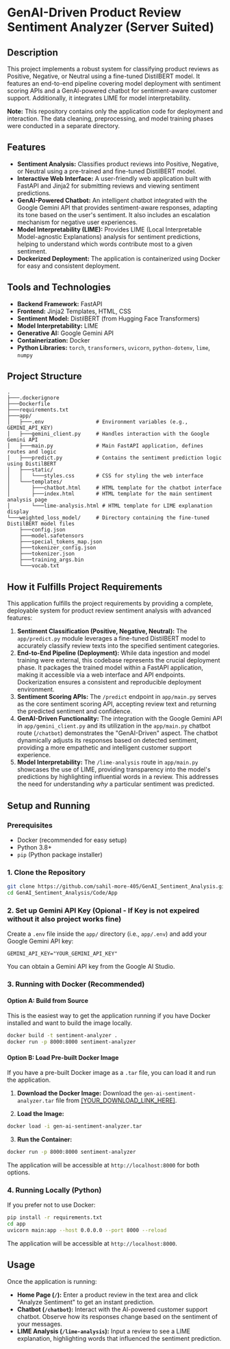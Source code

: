 # GenAI-Driven Product Review Sentiment Analyzer (Server Suited)

## Description
This project implements a robust system for classifying product reviews as Positive, Negative, or Neutral using a fine-tuned DistilBERT model. It features an end-to-end pipeline covering model deployment with sentiment scoring APIs and a GenAI-powered chatbot for sentiment-aware customer support. Additionally, it integrates LIME for model interpretability.

**Note:** This repository contains only the application code for deployment and interaction. The data cleaning, preprocessing, and model training phases were conducted in a separate directory.

## Features
*   **Sentiment Analysis:** Classifies product reviews into Positive, Negative, or Neutral using a pre-trained and fine-tuned DistilBERT model.
*   **Interactive Web Interface:** A user-friendly web application built with FastAPI and Jinja2 for submitting reviews and viewing sentiment predictions.
*   **GenAI-Powered Chatbot:** An intelligent chatbot integrated with the Google Gemini API that provides sentiment-aware responses, adapting its tone based on the user's sentiment. It also includes an escalation mechanism for negative user experiences.
*   **Model Interpretability (LIME):** Provides LIME (Local Interpretable Model-agnostic Explanations) analysis for sentiment predictions, helping to understand which words contribute most to a given sentiment.
*   **Dockerized Deployment:** The application is containerized using Docker for easy and consistent deployment.

## Tools and Technologies
*   **Backend Framework:** FastAPI
*   **Frontend:** Jinja2 Templates, HTML, CSS
*   **Sentiment Model:** DistilBERT (from Hugging Face Transformers)
*   **Model Interpretability:** LIME
*   **Generative AI:** Google Gemini API
*   **Containerization:** Docker
*   **Python Libraries:** `torch`, `transformers`, `uvicorn`, `python-dotenv`, `lime`, `numpy`

## Project Structure
```
.
├───.dockerignore
├───Dockerfile
├───requirements.txt
├───app/
│   ├───.env                 # Environment variables (e.g., GEMINI_API_KEY)
│   ├───gemini_client.py     # Handles interaction with the Google Gemini API
│   ├───main.py              # Main FastAPI application, defines routes and logic
│   ├───predict.py           # Contains the sentiment prediction logic using DistilBERT
│   ├───static/
│   │   └───styles.css       # CSS for styling the web interface
│   └───templates/
│       ├───chatbot.html     # HTML template for the chatbot interface
│       ├───index.html       # HTML template for the main sentiment analysis page
│       └───lime-analysis.html # HTML template for LIME explanation display
└───weighted_loss_model/     # Directory containing the fine-tuned DistilBERT model files
    ├───config.json
    ├───model.safetensors
    ├───special_tokens_map.json
    ├───tokenizer_config.json
    ├───tokenizer.json
    ├───training_args.bin
    └───vocab.txt
```

## How it Fulfills Project Requirements

This application fulfills the project requirements by providing a complete, deployable system for product review sentiment analysis with advanced features:

1.  **Sentiment Classification (Positive, Negative, Neutral):** The `app/predict.py` module leverages a fine-tuned DistilBERT model to accurately classify review texts into the specified sentiment categories.
2.  **End-to-End Pipeline (Deployment):** While data ingestion and model training were external, this codebase represents the crucial deployment phase. It packages the trained model within a FastAPI application, making it accessible via a web interface and API endpoints. Dockerization ensures a consistent and reproducible deployment environment.
3.  **Sentiment Scoring APIs:** The `/predict` endpoint in `app/main.py` serves as the core sentiment scoring API, accepting review text and returning the predicted sentiment and confidence.
4.  **GenAI-Driven Functionality:** The integration with the Google Gemini API in `app/gemini_client.py` and its utilization in the `app/main.py` chatbot route (`/chatbot`) demonstrates the "GenAI-Driven" aspect. The chatbot dynamically adjusts its responses based on detected sentiment, providing a more empathetic and intelligent customer support experience.
5.  **Model Interpretability:** The `/lime-analysis` route in `app/main.py` showcases the use of LIME, providing transparency into the model's predictions by highlighting influential words in a review. This addresses the need for understanding *why* a particular sentiment was predicted.

## Setup and Running

### Prerequisites
*   Docker (recommended for easy setup)
*   Python 3.8+
*   `pip` (Python package installer)

### 1. Clone the Repository
```bash
git clone https://github.com/sahil-more-405/GenAI_Sentiment_Analysis.git
cd GenAI_Sentiment_Analysis/Code/App
```

### 2. Set up Gemini API Key (Opional - If Key is not expeired without it also project works fine)
Create a `.env` file inside the `app/` directory (i.e., `app/.env`) and add your Google Gemini API key:
```
GEMINI_API_KEY="YOUR_GEMINI_API_KEY"
```
You can obtain a Gemini API key from the Google AI Studio.

### 3. Running with Docker (Recommended)

#### Option A: Build from Source
This is the easiest way to get the application running if you have Docker installed and want to build the image locally.

```bash
docker build -t sentiment-analyzer .
docker run -p 8000:8000 sentiment-analyzer
```

#### Option B: Load Pre-built Docker Image
If you have a pre-built Docker image as a `.tar` file, you can load it and run the application.

1.  **Download the Docker Image:**
    Download the `gen-ai-sentiment-analyzer.tar` file from [\[YOUR_DOWNLOAD_LINK_HERE\]](https://drive.google.com/drive/folders/1R8bq8KSh7M4tS85x2LhkPUWXEMPQV15k?usp=sharing).

2.  **Load the Image:**
```bash
docker load -i gen-ai-sentiment-analyzer.tar
```

3.  **Run the Container:**
```bash
docker run -p 8000:8000 sentiment-analyzer
```
The application will be accessible at `http://localhost:8000` for both options.

### 4. Running Locally (Python)
If you prefer not to use Docker:

```bash
pip install -r requirements.txt
cd app
uvicorn main:app --host 0.0.0.0 --port 8000 --reload
```
The application will be accessible at `http://localhost:8000`.

## Usage

Once the application is running:

*   **Home Page (`/`):** Enter a product review in the text area and click "Analyze Sentiment" to get an instant prediction.
*   **Chatbot (`/chatbot`):** Interact with the AI-powered customer support chatbot. Observe how its responses change based on the sentiment of your messages.
*   **LIME Analysis (`/lime-analysis`):** Input a review to see a LIME explanation, highlighting words that influenced the sentiment prediction.
